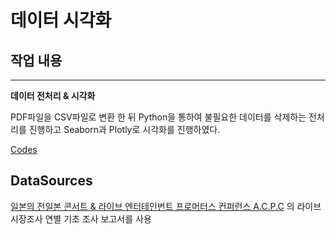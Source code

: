 # 데이터 시각화

## 작업 내용
---
**데이터 전처리 & 시각화**

PDF파일을 CSV파일로 변환 한 뒤
Python을 통하여 불필요한 데이터를 삭제하는 전처리를 진행하고
Seaborn과 Plotly로 시각화를 진행하였다.

[Codes](bigdata_assignment.ipnynb)

## DataSources

[일본의 전일본 콘서트 & 라이브 엔터테인번트 프로머터스 컨퍼런스 A.C.P.C](http://acpc.or.jp) 의 라이브 시장조사 연별 기초 조사 보고서를 사용
